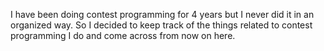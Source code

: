 I have been doing contest programming for 4 years but I never did it in an organized way. So I decided to keep track of the things related to contest programming I do and come across from now on here.
